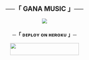<h2 align="center">
    ──「 GANA MUSIC 」──
</h2>

<p align="center">
  <img src="https://telegra.ph/file/847a4fbd41511bb868a71.jpg">
</p>

<h3 align="center">
    ─「 ᴅᴇᴩʟᴏʏ ᴏɴ ʜᴇʀᴏᴋᴜ 」─
</h3>

<p align="center"><a href="https://dashboard.heroku.com/new?template=https://github.com/ROHAN-LKD-WORLD/GANA-MUSIC"> <img src="https://img.shields.io/badge/Deploy%20On%20Heroku-black?style=for-the-badge&logo=heroku" width="220" height="38.45"/></a></p>
